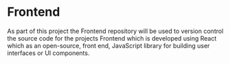 # Frontend

As part of this project the Frontend repository will be used to version control the source code for the projects Frontend which is developed using React which as an open-source, front end, JavaScript library for building user interfaces or UI components.
